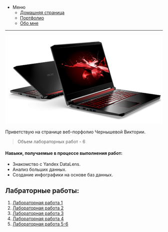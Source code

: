 - Меню
  - [Домашняя страница](./README.md)
  - [Портфолио](./port.md)
  - [Обо мне](./about.md)

***

![домашняя](img/домашняя.png)

Приветствую на странице веб-порфолио Чернышевой Виктории.

> Объем лабораторных работ - 6

#### Навыки, получаемые в процессе выполнения работ:

*   Знакомство с Yandex DataLens.
*   Анализ больших данных.
*   Создание инфографики на основе баз данных.

## Лабраторные работы:
1.  [Лабораторная работа 1](lr/lr1.md)
2.  [Лабораторная работа 2](lr/lr2.md)
3.  [Лабораторная работа 3](lr/lr3.md)
4.  [Лабораторная работа 4](lr/lr4.md)
5.  [Лабораторная работа 5-6](lr/lr5-6.md)
